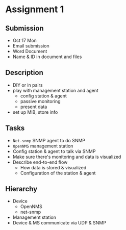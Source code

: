 Assignment 1
==============================

## Submission

- Oct 17 Mon
- Email submission
- Word Document
- Name & ID in document and files

## Description

- DIY or in pairs
- play with management station and agent
    + config station & agent
    + passive monitoring
    + present data
- set up MIB, store info

## Tasks

- `Net-snmp` SNMP agent to do SNMP
- `OpenNMS` management station
- Config station & agent to talk via SNMP
- Make sure there's monitoring and data is visualized
- Describe end-to-end flow
    + How data is stored & visualized
    + Configuration of the station & agent

## Hierarchy

- Device
    + OpenNMS
    + net-snmp
- Management station
- Device & MS communicate via UDP & SNMP
 
